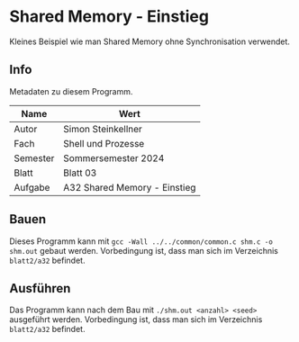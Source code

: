 # Shared Memory - Einstieg

Kleines Beispiel wie man Shared Memory ohne Synchronisation verwendet.

## Info

Metadaten zu diesem Programm.

| Name     | Wert                         |
|----------|------------------------------|
| Autor    | Simon Steinkellner           |
| Fach     | Shell und Prozesse           |
| Semester | Sommersemester 2024          |
| Blatt    | Blatt 03                     |
| Aufgabe  | A32 Shared Memory - Einstieg |

## Bauen

Dieses Programm kann mit `gcc -Wall ../../common/common.c shm.c -o shm.out` gebaut werden. Vorbedingung ist, dass man sich im Verzeichnis `blatt2/a32` befindet.

## Ausführen

Das Programm kann nach dem Bau mit `./shm.out <anzahl> <seed>` ausgeführt werden. Vorbedingung ist, dass man sich im Verzeichnis `blatt2/a32` befindet.
